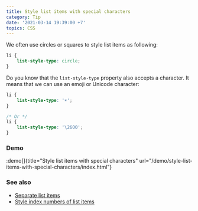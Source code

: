 ```yaml
---
title: Style list items with special characters
category: Tip
date: '2021-03-14 19:39:00 +7'
topics: CSS
---
```


We often use circles or squares to style list items as following:

```css
li {
    list-style-type: circle;
}
```

Do you know that the `list-style-type` property also accepts a character. It means that we can use an emoji or Unicode character:

```css
li {
    list-style-type: '☀️';
}

/* Or */
li {
    list-style-type: '\2600';
}
```

### Demo

:demo[]{title="Style list items with special characters" url="/demo/style-list-items-with-special-characters/index.html"}

### See also

-   [Separate list items](/separate-list-items.html)
-   [Style index numbers of list items](/style-index-numbers-of-list-items.html)
